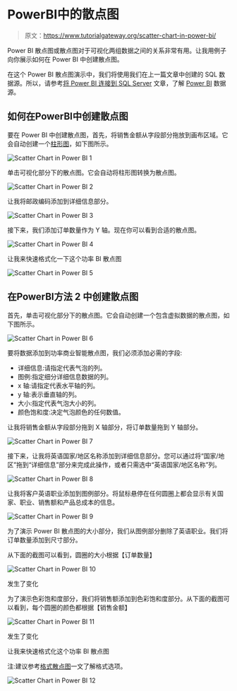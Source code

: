 # PowerBI中的散点图

> 原文：<https://www.tutorialgateway.org/scatter-chart-in-power-bi/>

Power BI 散点图或散点图对于可视化两组数据之间的关系非常有用。让我用例子向你展示如何在 Power BI 中创建散点图。

在这个 Power BI 散点图演示中，我们将使用我们在上一篇文章中创建的 SQL 数据源。所以，请参考[将 Power BI 连接到 SQL Server](https://www.tutorialgateway.org/connect-power-bi-to-sql-server/) 文章，了解 [Power BI](https://www.tutorialgateway.org/power-bi-tutorial/) 数据源。

## 如何在PowerBI中创建散点图

要在 Power BI 中创建散点图，首先，将销售金额从字段部分拖放到画布区域。它会自动创建一个[柱形图](https://www.tutorialgateway.org/column-chart-in-power-bi/)，如下图所示。

![Scatter Chart in Power BI 1](img/84bef7c9757634a43e2773b57481fd93.png)

单击可视化部分下的散点图。它会自动将柱形图转换为散点图。

![Scatter Chart in Power BI 2](img/556b924569bac2e8d0ff6201d87126b2.png)

让我将邮政编码添加到详细信息部分。

![Scatter Chart in Power BI 3](img/f7f9bd3e72bade0917ba3788f92e8889.png)

接下来，我们添加订单数量作为 Y 轴。现在你可以看到合适的散点图。

![Scatter Chart in Power BI 4](img/2fede582161477af4aa4e8e77d310164.png)

让我来快速格式化一下这个功率 BI 散点图

![Scatter Chart in Power BI 5](img/c0f24c7e0814190961e1f9a4b347ecf5.png)

## 在PowerBI方法 2 中创建散点图

首先，单击可视化部分下的散点图。它会自动创建一个包含虚拟数据的散点图，如下图所示。

![Scatter Chart in Power BI 6](img/1da1995c73e8eb814dae72259f56d76b.png)

要将数据添加到功率商业智能散点图，我们必须添加必需的字段:

*   详细信息:请指定代表气泡的列。
*   图例:指定细分详细信息数据的列。
*   x 轴:请指定代表水平轴的列。
*   y 轴:表示垂直轴的列。
*   大小:指定代表气泡大小的列。
*   颜色饱和度:决定气泡颜色的任何数值。

让我将销售金额从字段部分拖到 X 轴部分，将订单数量拖到 Y 轴部分。

![Scatter Chart in Power BI 7](img/d7d264ffbf46712f8ee3c5857fd59f7c.png)

接下来，让我将英语国家/地区名称添加到详细信息部分。您可以通过将“国家/地区”拖到“详细信息”部分来完成此操作，或者只需选中“英语国家/地区名称”列。

![Scatter Chart in Power BI 8](img/670d7c199f48d57fe0bf96a97c5cc5ba.png)

让我将客户英语职业添加到图例部分。将鼠标悬停在任何圆圈上都会显示有关国家、职业、销售额和产品总成本的信息。

![Scatter Chart in Power BI 9](img/bc1aeb9fe77708cbf75d1f37b6fc13b4.png)

为了演示 Power BI 散点图的大小部分，我们从图例部分删除了英语职业。我们将订单数量添加到尺寸部分。

从下面的截图可以看到，圆圈的大小根据【订单数量】

![Scatter Chart in Power BI 10](img/d6c0cec9fd2b6934a4a5e60f952b111b.png)

发生了变化

为了演示色彩饱和度部分，我们将销售额添加到色彩饱和度部分。从下面的截图可以看到，每个圆圈的颜色都根据【销售金额】

![Scatter Chart in Power BI 11](img/abdd273adf7cffb3579049acb4506e8e.png)

发生了变化

让我来快速格式化这个功率 BI 散点图

注:建议参考[格式散点图](https://www.tutorialgateway.org/format-power-bi-scatter-chart/)一文了解格式选项。

![Scatter Chart in Power BI 12](img/e9e52ea8e4d009fedcdff81c08dcb41e.png)